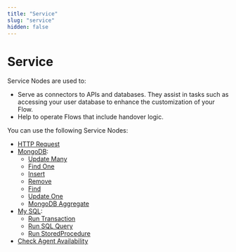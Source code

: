 ```yaml
---
title: "Service" 
slug: "service" 
hidden: false 
---
```


# Service

Service Nodes are used to:

- Serve as connectors to APIs and databases. They assist in tasks such as accessing your user database to enhance the customization of your Flow.
- Help to operate Flows that include handover logic.

You can use the following Service Nodes:

- [HTTP Request](http-request.md) 
- [MongoDB](mongo-db.md):
    - [Update Many](mongo-db.md#update-many)
    - [Find One](mongo-db.md#find-one)
    - [Insert](mongo-db.md#insert)
    - [Remove](mongo-db.md#remove)
    - [Find](mongo-db.md#find)
    - [Update One](mongo-db.md#update-one)
    - [MongoDB Aggregate](mongo-db.md#mongodb-aggregate)
- [My SQL](ms-sql.md):
    - [Run Transaction](ms-sql.md#run-transaction)
    - [Run SQL Query](ms-sql.md#run-query)
    - [Run StoredProcedure](ms-sql.md#run-stored-procedure)
- [Check Agent Availability](check-agent-availability.md) 